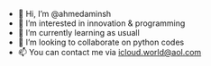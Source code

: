 - 👋 Hi, I’m @ahmedaminsh
- 👀 I’m interested in innovation & programming
- 🌱 I’m currently learning as usuall
- 💞️ I’m looking to collaborate on python codes
- 📫 You can contact me via icloud.world@aol.com

<!---
ahmedaminsh/ahmedaminsh is a ✨ special ✨ repository because its `README.md` (this file) appears on your GitHub profile.
You can click the Preview link to take a look at your changes.
--->
